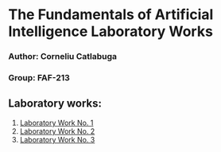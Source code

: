 # The Fundamentals of Artificial Intelligence Laboratory Works

### Author: **Corneliu Catlabuga**
### Group: **FAF-213**

## Laboratory works:
1. [Laboratory Work No. 1](./lab1/)
2. [Laboratory Work No. 2](./lab2/)
3. [Laboratory Work No. 3](./lab3/)
<!-- 4. [Laboratory Work No. 4]() -->
<!-- 5. [Laboratory Work No. 5]() -->
<!-- 6. [Laboratory Work No. 6]() -->

